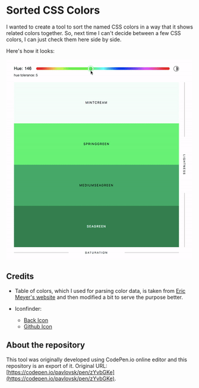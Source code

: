# Sorted CSS Colors

I wanted to create a tool to sort the named CSS colors in a way that it shows related colors together. So, next time I can't decide between a few CSS colors, I can just check them here side by side.

Here's how it looks:

![Screenshot](kapture.gif)

## Credits

- Table of colors, which I used for parsing color data, is taken from [Eric Meyer's website](https://meyerweb.com/eric/css/colors/) and then modified a bit to serve the purpose better.

- Iconfinder:
  - [Back Icon](https://www.iconfinder.com/icons/326518/arrow_back_icon)
  - [Github Icon](https://www.iconfinder.com/icons/298822/github_mark_icon)

## About the repository

This tool was originally developed using CodePen.io online editor and this repository is an export of it. Original URL: [https://codepen.io/pavlovsk/pen/zYvbGKe](https://codepen.io/pavlovsk/pen/zYvbGKe).
